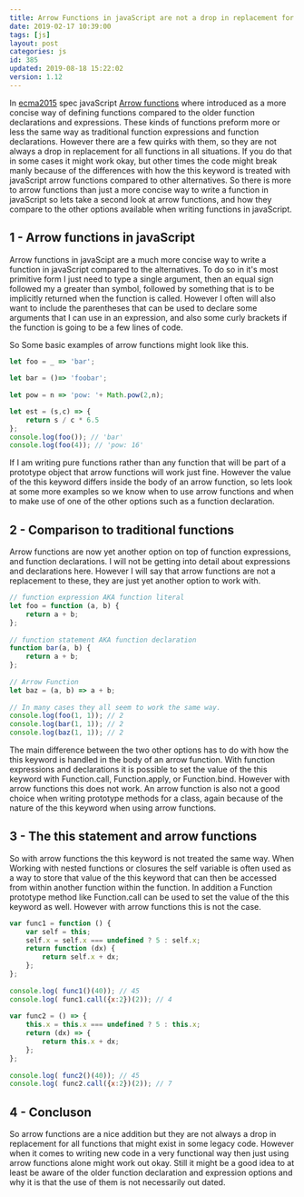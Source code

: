 ```yaml
---
title: Arrow Functions in javaScript are not a drop in replacement for all functions
date: 2019-02-17 10:39:00
tags: [js]
layout: post
categories: js
id: 385
updated: 2019-08-18 15:22:02
version: 1.12
---
```


In [ecma2015](https://en.wikipedia.org/wiki/ECMAScript) spec javaScript [Arrow functions](https://developer.mozilla.org/en-US/docs/Web/JavaScript/Reference/Functions/Arrow_functions) where introduced as a more concise way of defining functions compared to the older function declarations and expressions. These kinds of functions preform more or less the same way as traditional function expressions and function declarations. However there are a few quirks with them, so they are not always a drop in replacement for all functions in all situations. If you do that in some cases it might work okay, but other times the code might break manly because of the differences with how the this keyword is treated with javaScript arrow functions compared to other alternatives. So there is more to arrow functions than just a more concise way to write a function in javaScript so lets take a second look at arrow functions, and how they compare to the other options available when writing functions in javaScript.

<!-- more -->

## 1 - Arrow functions in javaScript

Arrow functions in javaScipt are a much more concise way to write a function in javaScript compared to the alternatives. To do so in it's most primitive form I just need to type  a single argument, then an equal sign followed my a greater than symbol, followed by something that is to be implicitly returned when the function is called. However I often will also want to include the parentheses that can be used to declare some arguments that I can use in an expression, and also some curly brackets if the function is going  to be a few lines of code.

So Some basic examples of arrow functions might look like this.

```js
let foo = _ => 'bar';
 
let bar = ()=> 'foobar';
 
let pow = n => 'pow: '+ Math.pow(2,n);

let est = (s,c) => {
    return s / c * 6.5 
};
console.log(foo()); // 'bar'
console.log(foo(4)); // 'pow: 16'
```

If I am writing pure functions rather than any function that will be part of a prototype object that arrow functions will work just fine. However the value of the this keyword differs inside the body of an arrow function, so lets look at some more examples so we know when to use arrow functions and when to make use of one of the other options such as a function declaration.


## 2 - Comparison to traditional functions

Arrow functions are now yet another option on top of function expressions, and function declarations. I will not be getting into detail about expressions and declarations here. However I will say that arrow functions are not a replacement to these, they are just yet another option to work with.

```js
// function expression AKA function literal
let foo = function (a, b) {
    return a + b;
};
 
// function statement AKA function declaration
function bar(a, b) {
    return a + b;
};
 
// Arrow Function
let baz = (a, b) => a + b;
 
// In many cases they all seem to work the same way.
console.log(foo(1, 1)); // 2
console.log(bar(1, 1)); // 2
console.log(baz(1, 1)); // 2
```

The main difference between the two other options has to do with how the this keyword is handled in the body of an arrow function. With function expressions and declarations it is possible to set the value of the this keyword with Function.call, Function.apply, or Function.bind. However with arrow functions this does not work. An arrow function is also not a good choice when writing prototype methods for a class, again because of the nature of the this keyword when using arrow functions.

## 3 - The this statement and arrow functions

So with arrow functions the this keyword is not treated the same way. When Working with nested functions or closures the self variable is often used as a way to store that value of the this keyword that can then be accessed from within another function within the function. In addition a Function prototype method like Function.call can be used to set the value of the this keyword as well. However with arrow functions this is not the case.

```js
var func1 = function () {
    var self = this;
    self.x = self.x === undefined ? 5 : self.x;
    return function (dx) {
        return self.x + dx;
    };
};
 
console.log( func1()(40)); // 45
console.log( func1.call({x:2})(2)); // 4
 
var func2 = () => {
    this.x = this.x === undefined ? 5 : this.x;
    return (dx) => {
        return this.x + dx;
    };
};
 
console.log( func2()(40)); // 45
console.log( func2.call({x:2})(2)); // 7
```

## 4 - Concluson

So arrow functions are a nice addition but they are not always a drop in replacement for all functions that might exist in some legacy code. However when it comes to writing new code in a very functional way then just using arrow functions alone might work out okay. Still it might be a good idea to at least be aware of the older function declaration and expression options and why it is that the use of them is not necessarily out dated.